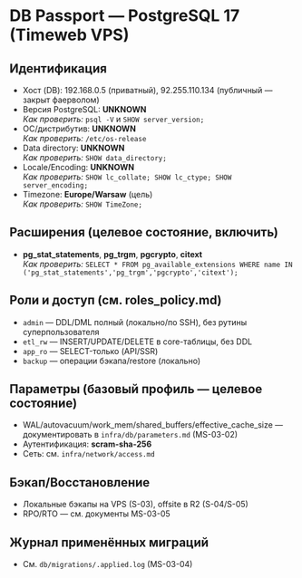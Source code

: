 # DB Passport — PostgreSQL 17 (Timeweb VPS)

## Идентификация
- Хост (DB): 192.168.0.5 (приватный), 92.255.110.134 (публичный — закрыт фаерволом)
- Версия PostgreSQL: **UNKNOWN**  
  _Как проверить:_ `psql -V` и `SHOW server_version;`
- ОС/дистрибутив: **UNKNOWN**  
  _Как проверить:_ `/etc/os-release`
- Data directory: **UNKNOWN**  
  _Как проверить:_ `SHOW data_directory;`
- Locale/Encoding: **UNKNOWN**  
  _Как проверить:_ `SHOW lc_collate; SHOW lc_ctype; SHOW server_encoding;`
- Timezone: **Europe/Warsaw** (цель)  
  _Как проверить:_ `SHOW TimeZone;`

## Расширения (целевое состояние, включить)
- **pg_stat_statements**, **pg_trgm**, **pgcrypto**, **citext**  
  _Как проверить:_ `SELECT * FROM pg_available_extensions WHERE name IN ('pg_stat_statements','pg_trgm','pgcrypto','citext');`

## Роли и доступ (см. roles_policy.md)
- `admin` — DDL/DML полный (локально/по SSH), без рутины суперпользователя
- `etl_rw` — INSERT/UPDATE/DELETE в core-таблицы, без DDL
- `app_ro` — SELECT-только (API/SSR)
- `backup` — операции бэкапа/restore (локально)

## Параметры (базовый профиль — целевое состояние)
- WAL/autovacuum/work_mem/shared_buffers/effective_cache_size — документировать в `infra/db/parameters.md` (MS-03-02)
- Аутентификация: **scram-sha-256**
- Сеть: см. `infra/network/access.md`

## Бэкап/Восстановление
- Локальные бэкапы на VPS (S-03), offsite в R2 (S-04/S-05)
- RPO/RTO — см. документы MS-03-05

## Журнал применённых миграций
- См. `db/migrations/.applied.log` (MS-03-04)

